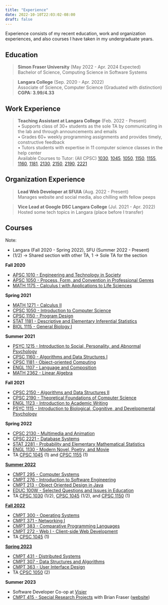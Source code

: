 ```yaml
---
title: "Experience"
date: 2022-10-10T22:03:02-08:00
draft: false
---
```


Experience consists of my recent education, work and organization experiences, and also courses I have taken in my undergraduate years.

## Education

> **Simon Fraser University** (May 2022 - Apr. 2024 Expected) <br>
> Bachelor of Science, Computing Science in Software Systems <br>

> **Langara College** (Sep. 2020 - Apr. 2022) <br>
> Associate of Science, Computer Science (Graduated with distinction) <br>
> **CGPA: 3.99/4.33** <br>

## Work Experience

> **Teaching Assistant at Langara College** (Feb. 2022 - Present) <br>
> • Supports class of 30+ students as the sole TA by communicating in the lab and through announcements and emails <br>
• Grades 60+ weekly programming assignments and provides timely, constructive feedback<br>
• Tutors students with expertise in 11 computer science classes in the help center<br>
Available Courses to Tutor: (All CPSC) <a href="https://langara.ca/programs-and-courses/courses/CPSC/1030.html" target="_blank">1030</a>, <a href="https://langara.ca/programs-and-courses/courses/CPSC/1045.html" target="_blank">1045</a>, <a href="https://langara.ca/programs-and-courses/courses/CPSC/1050.html" target="_blank">1050</a>, <a href="https://langara.ca/programs-and-courses/courses/CPSC/1150.html" target="_blank">1150</a>, <a href="https://langara.ca/programs-and-courses/courses/CPSC/1155.html" target="_blank">1155</a>, <a href="https://langara.ca/programs-and-courses/courses/CPSC/1160.html" target="_blank">1160</a>, <a href="https://langara.ca/programs-and-courses/courses/CPSC/1181.html" target="_blank">1181</a>, <a href="https://langara.ca/programs-and-courses/courses/CPSC/2130.html" target="_blank">2130</a>, <a href="https://langara.ca/programs-and-courses/courses/CPSC/2150.html" target="_blank">2150</a>, <a href="https://langara.ca/programs-and-courses/courses/CPSC/2190.html" target="_blank">2190</a>, <a href="https://langara.ca/programs-and-courses/courses/CPSC/2221.html" target="_blank">2221</a>


## Organization Experience
> **Lead Web Developer at SFUIA** (Aug. 2022 - Present) <br>
> Manages website and social media, also chilling with fellow peeps

> **Vice Lead at Google DSC Langara College** (Jul. 2021 - Apr. 2022) <br>
> Hosted some tech topics in Langara (place before I transfer)

## Courses

Note: 
- Langara (Fall 2020 - Spring 2022), SFU (Summer 2022 - Present) <br>
- (1/2) -> Shared section with other TA, 1 -> Sole TA for the section

**Fall 2020**
- <a href="https://langara.ca/programs-and-courses/courses/APSC/1010.html" target="_blank">APSC 1010 - Engineering and Technology in Society</a>
- <a href="https://langara.ca/programs-and-courses/courses/APSC/1050.html" target="_blank">APSC 1050 - Process, Form, and Convention in Professional Genres</a>
- <a href="https://langara.ca/programs-and-courses/courses/MATH/1175.html" target="_blank">MATH 1175 - Calculus I with Applications to Life Sciences</a>
  
**Spring 2021**
- <a href="https://langara.ca/programs-and-courses/courses/MATH/1271.html" target="_blank">MATH 1271 - Calculus II</a>
- <a href="https://langara.ca/programs-and-courses/courses/CPSC/1050.html" target="_blank">CPSC 1050 - Introduction to Computer Science</a>
- <a href="https://langara.ca/programs-and-courses/courses/CPSC/1150.html" target="_blank">CPSC 1150 - Program Design</a>
- <a href="https://langara.ca/programs-and-courses/courses/STAT/1181.html" target="_blank">STAT 1181 - Descriptive and Elementary Inferential Statistics</a>
- <a href="https://langara.ca/programs-and-courses/courses/BIOL/1115.html" target="_blank">BIOL 1115 - General Biology I</a>


**Summer 2021**
- <a href="https://langara.ca/programs-and-courses/courses/PSYC/1215.html" target="_blank">PSYC 1215 - Introduction to Social, Personality, and Abnormal Psychology</a>
- <a href="https://langara.ca/programs-and-courses/courses/CPSC/1160.html" target="_blank">CPSC 1160 - Algorithms and Data Structures I</a>
- <a href="https://langara.ca/programs-and-courses/courses/CPSC/1181.html" target="_blank">CPSC 1181 - Object-oriented Computing</a>
- <a href="https://langara.ca/programs-and-courses/courses/ENGL/1107.html" target="_blank">ENGL 1107 - Language and Composition</a>
- <a href="https://langara.ca/programs-and-courses/courses/MATH/2362.html" target="_blank">MATH 2362 - Linear Algebra</a>


**Fall 2021**
- <a href="https://langara.ca/programs-and-courses/courses/CPSC/2150.html" target="_blank">CPSC 2150 - Algorithms and Data Structures II</a>
- <a href="https://langara.ca/programs-and-courses/courses/CPSC/2190.html" target="_blank">CPSC 2190 - Theoretical Foundations of Computer Science</a>
- <a href="https://langara.ca/programs-and-courses/courses/ENGL/1123.html" target="_blank">ENGL 1123 - Introduction to Academic Writing</a>
- <a href="https://langara.ca/programs-and-courses/courses/PSYC/1115.html" target="_blank">PSYC 1115 - Introduction to Biological, Cognitive, and Developmental Psychology</a>

**Spring 2022**
- <a href="https://langara.ca/programs-and-courses/courses/CPSC/2130.html" target="_blank">CPSC 2130 - Multimedia and Animation</a>
- <a href="https://langara.ca/programs-and-courses/courses/CPSC/2221.html" target="_blank">CPSC 2221 - Database Systems</a>
- <a href="https://langara.ca/programs-and-courses/courses/STAT/2281.html" target="_blank">STAT 2281 - Probability and Elementary Mathematical Statistics</a>
- <a href="https://langara.ca/programs-and-courses/courses/ENGL/1130.html" target="_blank">ENGL 1130 - Modern Novel, Poetry, and Movie</a>
- TA <a href="https://langara.ca/programs-and-courses/courses/CPSC/1045.html" target="_blank">CPSC 1045</a> (1) and <a href="https://langara.ca/programs-and-courses/courses/CPSC/1155.html" target="_blank">CPSC 1155</a> (1)


**[Summer 2022](notes/term-review-2022summer)**
- <a href="https://www.sfu.ca/students/calendar/2022/summer/courses/cmpt/295.html" target="_blank">CMPT 295 - Computer Systems</a>
- <a href="https://www.sfu.ca/students/calendar/2022/summer/courses/cmpt/276.html" target="_blank">CMPT 276 - Introduction to Software Engineering</a>
- <a href="https://www.sfu.ca/students/calendar/2022/summer/courses/cmpt/213.html" target="_blank">CMPT 213 - Object Oriented Design in Java</a>
- <a href="https://www.sfu.ca/students/calendar/2022/summer/courses/educ/100w.html" target="_blank">EDUC 100W - Selected Questions and Issues in Education</a>
- TA <a href="https://langara.ca/programs-and-courses/courses/CPSC/1030.html" target="_blank">CPSC 1030</a> (1/2), <a href="https://langara.ca/programs-and-courses/courses/CPSC/1045.html" target="_blank">CPSC 1045</a> (1/2), and <a href="https://langara.ca/programs-and-courses/courses/CPSC/1150.html" target="_blank">CPSC 1150</a> (1)

**[Fall 2022](notes/term-review-2022fall)**
- <a href="https://www.sfu.ca/students/calendar/2022/fall/courses/cmpt/307.html" target="_blank">CMPT 300 - Operating Systems</a>
- <a href="https://www.sfu.ca/students/calendar/2022/fall/courses/cmpt/371.html" target="_blank">CMPT 371 - Networking I</a>
- <a href="https://www.sfu.ca/students/calendar/2022/fall/courses/cmpt/383.html" target="_blank">CMPT 383 - Comparative Programming Languages</a>
- <a href="https://www.sfu.ca/students/calendar/2022/fall/courses/cmpt/272.html" target="_blank">CMPT 272 - Web I - Client-side Web Development</a>
- TA <a href="https://langara.ca/programs-and-courses/courses/CPSC/1045.html" target="_blank">CPSC 1045</a> (1)

**[Spring 2023](notes/term-review-2023spring)**
- <a href="https://www.sfu.ca/students/calendar/2023/spring/courses/cmpt/431.html" target="_blank">CMPT 431 - Distributed Systems</a>
- <a href="https://www.sfu.ca/students/calendar/2023/spring/courses/cmpt/307.html" target="_blank">CMPT 307 - Data Structures and Algorithms</a>
- <a href="https://www.sfu.ca/students/calendar/2023/spring/courses/cmpt/363.html" target="_blank">CMPT 363 - User Interface Design</a>
- TA <a href="https://langara.ca/programs-and-courses/courses/CPSC/1045.html" target="_blank">CPSC 1050</a> (2)

**Summer 2023**
- Software Developer Co-op at [Visier](https://www.visier.com/)
- [CMPT 415 - Special Research Projects](http://www.sfu.ca/students/calendar/2023/spring/courses/cmpt/415.html) with Brian Fraser ([website](https://opencoursehub.cs.sfu.ca/bfraser/grav-cms/cmpt415/home))
